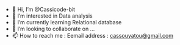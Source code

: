 - 👋 Hi, I’m @Cassicode-bit
- 👀 I’m interested in Data analysis 
- 🌱 I’m currently learning Relational database 
- 💞️ I’m looking to collaborate on ...
- 📫 How to reach me : Eemail address : cassouyatou@gmail.com

<!---
Cassicode-bit/Cassicode-bit is a ✨ special ✨ repository because its `README.md` (this file) appears on your GitHub profile.
You can click the Preview link to take a look at your changes.
--->
